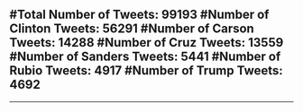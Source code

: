 #Total Number of Tweets: 99193 
#Number of Clinton Tweets: 56291
#Number of Carson Tweets: 14288
#Number of Cruz Tweets: 13559
#Number of Sanders Tweets: 5441
#Number of Rubio Tweets: 4917
#Number of Trump Tweets: 4692
---
---
